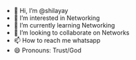 - 👋 Hi, I’m @shilayay
- 👀 I’m interested in Networking
- 🌱 I’m currently learning Networking
- 💞️ I’m looking to collaborate on Networks
- 📫 How to reach me whatsapp
- 😄 Pronouns: Trust/God


<!---
shilayay/shilayay is a ✨ special ✨ repository because its `README.md` (this file) appears on your GitHub profile.
You can click the Preview link to take a look at your changes.
--->
